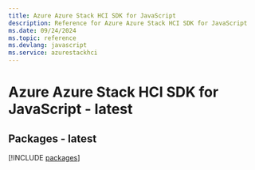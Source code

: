 ```yaml
---
title: Azure Azure Stack HCI SDK for JavaScript
description: Reference for Azure Azure Stack HCI SDK for JavaScript
ms.date: 09/24/2024
ms.topic: reference
ms.devlang: javascript
ms.service: azurestackhci
---
```

# Azure Azure Stack HCI SDK for JavaScript - latest
## Packages - latest
[!INCLUDE [packages](azure-stack-hci-index.md)]